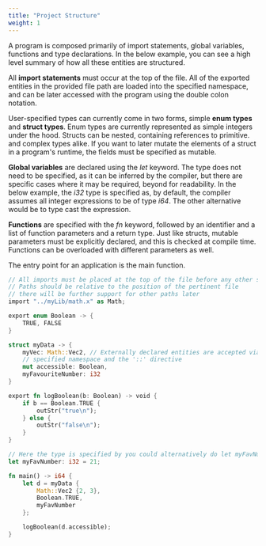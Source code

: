 ```yaml
---
title: "Project Structure"
weight: 1
---
```


A program is composed primarily of import statements, global variables, functions and type declarations. In the below
example, you can see a high level summary of how all these entities are structured.

All **import statements** must occur at the top of the file. All of the exported entities in the 
provided file path are loaded into the specified namespace, and can be later accessed with the 
program using the double colon notation.

User-specified types can currently come in two forms, simple **enum types** and **struct types**. Enum types 
are currently represented as simple integers under the hood. Structs can be nested, containing references to primitive.
and complex types alike. If you want to later mutate the elements of a struct in a program's runtime, the fields must
be specified as mutable.

**Global variables** are declared using the *let* keyword. The type does not need to be specified, as it can be inferred by the compiler,
but there are specific cases where it may be required, beyond for readability. In the below example, the *i32* type is specified as, by default,
the compiler assumes all integer expressions to be of type *i64*. The other alternative would be to type cast the expression.

**Functions** are specified with the *fn* keyword, followed by an identifier and a list of function parameters and a return type. 
Just like structs, mutable parameters must be explicitly declared, and this is checked at compile time. Functions can be overloaded
with different parameters as well.

The entry point for an application is the main function.

```Rust
// All imports must be placed at the top of the file before any other statement
// Paths should be relative to the position of the pertinent file 
// there will be further support for other paths later
import "../myLib/math.x" as Math;

export enum Boolean -> {
    TRUE, FALSE
}

struct myData -> {
    myVec: Math::Vec2, // Externally declared entities are accepted via the user 
    // specified namespace and the '::' directive
    mut accessible: Boolean,
    myFavouriteNumber: i32
}

export fn logBoolean(b: Boolean) -> void {
    if b == Boolean.TRUE {
        outStr("true\n");
    } else {
        outStr("false\n");
    }
}

// Here the type is specified by you could alternatively do let myFavNumber = (i32) 21;
let myFavNumber: i32 = 21;

fn main() -> i64 {
    let d = myData {
        Math::Vec2 {2, 3},
        Boolean.TRUE,
        myFavNumber
    };

    logBoolean(d.accessible);
}

```